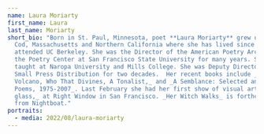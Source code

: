 ```yaml
---
name: Laura Moriarty
first_name: Laura
last_name: Moriarty
short_bio: "Born in St. Paul, Minnesota, poet **Laura Moriarty** grew up in Cape
  Cod, Massachusetts and Northern California where she has lived since 1964. She
  attended UC Berkeley. She was the Director of the American Poetry Archives at
  the Poetry Center at San Francisco State University for many years. She has
  taught at Naropa University and Mills College. She was Deputy Director of
  Small Press Distribution for two decades.  Her recent books include _Personal
  Volcano, Who That Divines, A Tonalist,_ and _A Semblance: Selected and New
  Poems, 1975-2007_. Last February she had her first show of visual art, _rapt
  glass,_ at Right Window in San Francisco. _Her Witch Walks_ is forthcoming
  from Nightboat."
portraits:
  - media: 2022/08/laura-moriarty
---
```

